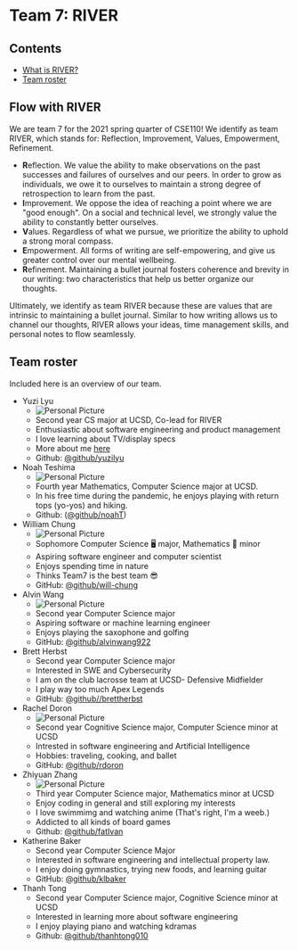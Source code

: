 # Team 7: RIVER


## Contents
  - [What is RIVER?](#let-your-ideas-flow-with-river)
  - [Team roster](#team-roster)

## Flow with RIVER
We are team 7 for the 2021 spring quarter of CSE110! We identify as team RIVER, which stands for: Reflection, Improvement, Values, Empowerment, Refinement.

- **R**eflection. We value the ability to make observations on the past successes and failures of ourselves and our peers. In order to grow as individuals, we owe it to ourselves to maintain a strong degree of retrospection to learn from the past.
- **I**mprovement. We oppose the idea of reaching a point where we are "good enough". On a social and technical level, we strongly value the ability to constantly better ourselves.
- **V**alues. Regardless of what we pursue, we prioritize the ability to uphold a strong moral compass.
- **E**mpowerment. All forms of writing are self-empowering, and give us greater control over our mental wellbeing.
- **R**efinement. Maintaining a bullet journal fosters coherence and brevity in our writing: two characteristics that help us better organize our thoughts.

Ultimately, we identify as team RIVER because these are values that are intrinsic to maintaining a bullet journal. Similar to how writing allows us to channel our thoughts, RIVER allows your ideas, time management skills, and personal notes to flow seamlessly.


## Team roster

Included here is an overview of our team.

- Yuzi Lyu
  - ![Personal Picture](./photos/Yuzi-pic.jpg)
  - Second year CS major at UCSD, Co-lead for RIVER
  - Enthusiastic about software engineering and product management
  - I love learning about TV/display specs
  - More about me [here](https://www.linkedin.com/in/yuzi-lyu/)
  - Github: [@github/yuzilyu](https://yuzilyu.github.io/Introduction/)
- Noah Teshima 
  - ![Personal Picture](./photos/Noah-pic.jpg)
  - Fourth year Mathematics, Computer Science major at UCSD.
  - In his free time during the pandemic, he enjoys playing with return tops (yo-yos) and hiking.
  - Github: ([@github/noahT](https://github.com/NoahT))  
- William Chung
  - ![Personal Picture](./photos/William-pic.jpg)
  - Sophomore Computer Science 🖥️ major, Mathematics 📘 minor 
  - Aspiring software engineer and computer scientist
  - Enjoys spending time in nature
  - Thinks Team7 is the best team 😎
  - GitHub: [@github/will-chung](https://github.com/will-chung)
- Alvin Wang
  - ![Personal Picture](./photos/Alvin-pic.jpg)
  - Second year Computer Science major
  - Aspiring software or machine learning engineer
  - Enjoys playing the saxophone and golfing
  - GitHub: [@github/alvinwang922](https://github.com/alvinwang922)
- Brett Herbst
  - Second year Computer Science major
  - Interested in SWE and Cybersecurity 
  - I am on the club lacrosse team at UCSD- Defensive Midfielder 
  - I play way too much Apex Legends
  - GitHub: [@github//brettherbst](https://github.com/brettherbst)
- Rachel Doron 
  - ![Personal Picture](./photos/rachel-pic.JPG)
  - Second year Cognitive Science major, Computer Science minor at UCSD
  - Intrested in software engineering and Artificial Intelligence 
  - Hobbies: traveling, cooking, and ballet 
  - GitHub: [@github/rdoron](https://github.com/rdoron)
- Zhiyuan Zhang
  - ![Personal Picture](./photos/Zhiyuan-pic.png)
  - Third year Computer Science major, Mathematics minor at UCSD
  - Enjoy coding in general and still exploring my interests
  - I love swimmimg and watching anime (That's right, I'm a weeb.)
  - Addicted to all kinds of board games
  - Github: [@github/fatIvan](https://github.com/fatIvan)
- Katherine Baker
  - Second year Computer Science Major
  - Interested in software engineering and intellectual property law.
  - I enjoy doing gymnastics, trying new foods, and learning guitar
  - GitHub: [@github/klbaker](https://github.com/klbaker)
- Thanh Tong
  - Second year Computer Science major, Cognitive Science minor at UCSD
  - Interested in learning more about software engineering
  - I enjoy playing piano and watching kdramas
  - Github: [@github/thanhtong010](https://github.com/thanhtong010)


